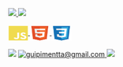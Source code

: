 <div>
    <a href="https://github.com/GuilhermePimenta21">
    <img height="180em" src="https://github-readme-stats.vercel.app/api?username=GuilhermePimenta21&show_icons=true&theme=tokyonight&include_all_commits=true&count_private=true"/>
  <img height="180em" src="https://github-readme-stats.vercel.app/api/top-langs/?username=GuilhermePimenta21&layout=compact&langs_count=6&theme=tokyonight"/>
  </div>
  <div style="display: inline_block"><br>
    <img align="center" alt="Js" height="30" width="40" src="https://raw.githubusercontent.com/devicons/devicon/master/icons/javascript/javascript-plain.svg">
    <img align="center" alt="HTML" height="30" width="40" src="https://raw.githubusercontent.com/devicons/devicon/master/icons/html5/html5-original.svg">
    <img align="center" alt="CSS" height="30" width="40" src="https://raw.githubusercontent.com/devicons/devicon/master/icons/css3/css3-original.svg">
  </div>
   
   <br>
   
   
  <div> 
   <a href="https://discord.gg/trhTRtKM" target="_blank"><img src="https://img.shields.io/badge/Discord-7289DA?style=for-the-badge&logo=discord&logoColor=white" target="_blank"></a> 
    <a href = "mailto:guipimentta@gmail.com"><img src="https://img.shields.io/badge/-Gmail-%23333?style=for-the-badge&logo=gmail&logoColor=white" target="_blank" alt="guipimentta@gmail.com" title="guipimentta@gmail.com"> </a>
    <a href="https://www.linkedin.com/in/guilherme-pimenta-7129a1189/" target="_blank"><img src="https://img.shields.io/badge/-LinkedIn-%230077B5?style=for-the-badge&logo=linkedin&logoColor=white" target="_blank"></a> 
   
  
  </div>
